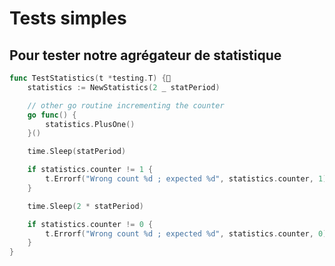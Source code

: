 <!-- .slide: class="with-code-bg-dark" -->

# Tests simples

## Pour tester notre agrégateur de statistique

```go
func TestStatistics(t *testing.T) {
    statistics := NewStatistics(2 _ statPeriod)

    // other go routine incrementing the counter
    go func() {
        statistics.PlusOne()
    }()

    time.Sleep(statPeriod)

    if statistics.counter != 1 {
        t.Errorf("Wrong count %d ; expected %d", statistics.counter, 1)
    }

    time.Sleep(2 * statPeriod)

    if statistics.counter != 0 {
        t.Errorf("Wrong count %d ; expected %d", statistics.counter, 0)
    }
}
```
